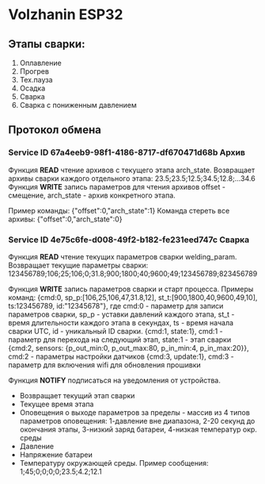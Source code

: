 # Volzhanin ESP32
## Этапы сварки: 
 1. Оплавление
 2. Прогрев
 3. Тех.пауза
 4. Осадка
 5. Сварка
 6. Сварка с пониженным давлением
## Протокол обмена

### Service ID 67a4eeb9-98f1-4186-8717-df670471d68b Архив
Функция **READ** чтение архивов с текущего этапа arch_state.
Возвращает архивы сварки каждого отдельного этапа: 23.5;23.5;12.5;34.5;12.8;...34.6
Функция **WRITE** запись параметров для чтения архивов offset - смещение, arch_state - архив конкретного этапа.

Пример команды: {"offset":0,"arch_state":1}
Команда стереть все архивы: {"offset":0,"arch_state":0}

### Service ID 4e75c6fe-d008-49f2-b182-fe231eed747c Сварка
Функция **READ** чтение текущих параметров сварки welding_param.
Возвращает текущие параметры сварки: 123456789;106;25;106;0;31.8;900;1800;40;9600;49;123456789;823456789

Функция **WRITE** запись параметров сварки и старт процесса.
Примеры команд: 
{cmd:0, sp_p:[106,25,106,47,31.8,12], st_t:[900,1800,40,9600,49,10], ts:123456789, id:"12345678"}, где cmd:0 - параметр для записи параметров сварки, sp_p - уставки давлений каждого этапа, st_t - время длительности каждого этапа в секундах, ts - время начала сварки UTC, id - уникальный ID сварки.
{cmd:1, state:1}, cmd:1 - параметр для перехода на следующий этап, state:1 - этап сварки
{cmd:2, sensors: {p_out_min:0, p_out_max:80, p_in_min:4, p_in_max:20}}, cmd:2 - параметры настройки датчиков
{cmd:3, update:1}, cmd:3 - параметр для включения wifi для обновления прошивки

Функция **NOTIFY** подписаться на уведомления от устройства.
 - Возвращает текущий этап сварки
 - Текущее время этапа
 - Оповещения о выходе параметров за пределы - массив из 4 типов параметров оповещения: 1-давление вне диапазона, 2-20 секунд до окончания этапы, 3-низкий заряд батареи, 4-низкая температур окр. среды
 - Давление
 - Напряжение батареи 
 - Температуру окружающей среды.
Пример сообщения: 1;45;0;0;0;0;23.5;4.2;12.1
